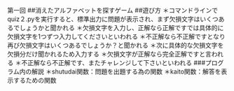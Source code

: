 第一回
##消えたアルファベットを探すゲーム
##遊び方
＊コマンドラインでquiz２.pyを実行すると、標準出力に問題が表示され、まず欠損文字はいくつあるでしょうかと聞かれる
＊欠損文字を入力し、正解なら正解ですでは具体的に欠損文字を1つずつ入力してくださいといわれる
＊不正解なら不正解ですとなり再び欠損文字はいくつあるでしょうか？と聞かれる
＊次に具体的な欠損文字を欠損分だけ聞かれるため入力する
＊欠損文字が正解なら完全正解ですと言われる
＊不正解なら不正解です、またチャレンジして下さいといわれる
###プログラム内の解説
＊shutudai関数：問題を出題する為の関数
＊kaito関数：解答を表示するための関数
